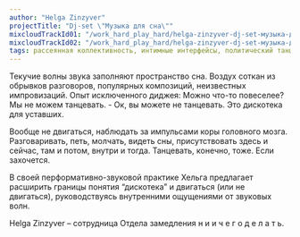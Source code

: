 ```yaml
---
author: "Helga Zinzyver"
projectTitle: "Dj-set \"Музыка для сна\""
mixcloudTrackId01: "/work_hard_play_hard/helga-zinzyver-dj-set-музыка-для-сна/"
mixcloudTrackId02: "/work_hard_play_hard/helga-zinzyver-dj-set-музыка-для-сна-часть-2/"
tags: рассеянная коллективность, интимные интерфейсы, политический танцпол, практика маленьких движений, вчерашний неотчужденный праздник
---
```

Текучие волны звука заполняют пространство сна. Воздух соткан из обрывков разговоров, популярных композиций, неизвестных импровизаций.
Опыт исключенного диджея: Можно что-то повеселее? Мы не можем танцевать. - Ок, вы можете не танцевать. Это дискотека для уставших.

Вообще не двигаться, наблюдать за импульсами коры головного мозга. Разговаривать, петь, молчать, видеть сны, присутствовать здесь и сейчас, там и потом, внутри и тогда. Танцевать, конечно, тоже. Если захочется.

В своей перформативно-звуковой практике Хельга предлагает расширить границы понятия “дискотека” и двигаться (или не двигаться), руководствуясь внутренними ощущениями от звуковых волн.

Helga Zinzyver – сотрудница Отдела замедления н и и ч е г о д е л а т ь.
